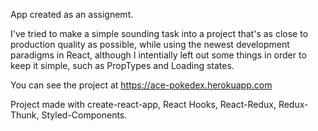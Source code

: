 App created as an assignemt.

I've tried to make a simple sounding task into a project that's as close to production quality as possible, while using the newest development paradigms in React, although I intentially left out some things in order to keep it simple, such as PropTypes and Loading states.

You can see the project at https://ace-pokedex.herokuapp.com

Project made with create-react-app, React Hooks, React-Redux, Redux-Thunk, Styled-Components.
